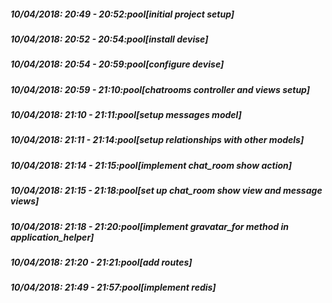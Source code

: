 
##### 10/04/2018: 20:49 - 20:52:pool[initial project setup]

##### 10/04/2018: 20:52 - 20:54:pool[install devise]

##### 10/04/2018: 20:54 - 20:59:pool[configure devise]

##### 10/04/2018: 20:59 - 21:10:pool[chatrooms controller and views setup]

##### 10/04/2018: 21:10 - 21:11:pool[setup messages model]

##### 10/04/2018: 21:11 - 21:14:pool[setup relationships with other models]

##### 10/04/2018: 21:14 - 21:15:pool[implement chat_room show action]

##### 10/04/2018: 21:15 - 21:18:pool[set up chat_room show view and message views]

##### 10/04/2018: 21:18 - 21:20:pool[implement gravatar_for method in application_helper]

##### 10/04/2018: 21:20 - 21:21:pool[add routes]

##### 10/04/2018: 21:49 - 21:57:pool[implement redis]
